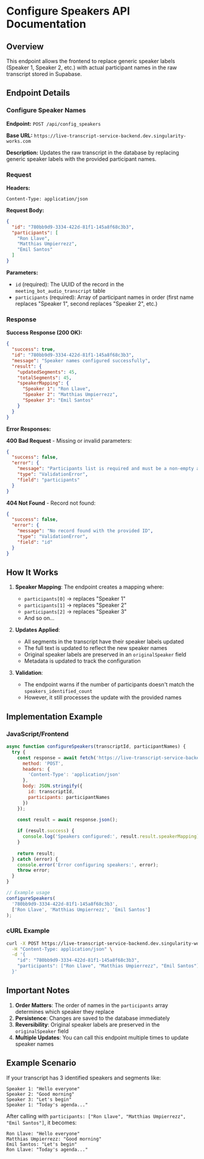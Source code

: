 # Configure Speakers API Documentation

## Overview
This endpoint allows the frontend to replace generic speaker labels (Speaker 1, Speaker 2, etc.) with actual participant names in the raw transcript stored in Supabase.

## Endpoint Details

### Configure Speaker Names
**Endpoint:** `POST /api/config_speakers`

**Base URL:** `https://live-transcript-service-backend.dev.singularity-works.com`

**Description:** Updates the raw transcript in the database by replacing generic speaker labels with the provided participant names.

### Request

**Headers:**
```
Content-Type: application/json
```

**Request Body:**
```json
{
  "id": "780bb9d9-3334-422d-81f1-145a8f68c3b3",
  "participants": [
    "Ron Llave",
    "Matthias Umpierrezz",
    "Emil Santos"
  ]
}
```

**Parameters:**
- `id` (required): The UUID of the record in the `meeting_bot_audio_transcript` table
- `participants` (required): Array of participant names in order (first name replaces "Speaker 1", second replaces "Speaker 2", etc.)

### Response

**Success Response (200 OK):**
```json
{
  "success": true,
  "id": "780bb9d9-3334-422d-81f1-145a8f68c3b3",
  "message": "Speaker names configured successfully",
  "result": {
    "updatedSegments": 45,
    "totalSegments": 45,
    "speakerMapping": {
      "Speaker 1": "Ron Llave",
      "Speaker 2": "Matthias Umpierrezz",
      "Speaker 3": "Emil Santos"
    }
  }
}
```

**Error Responses:**

**400 Bad Request** - Missing or invalid parameters:
```json
{
  "success": false,
  "error": {
    "message": "Participants list is required and must be a non-empty array",
    "type": "ValidationError",
    "field": "participants"
  }
}
```

**404 Not Found** - Record not found:
```json
{
  "success": false,
  "error": {
    "message": "No record found with the provided ID",
    "type": "ValidationError",
    "field": "id"
  }
}
```

## How It Works

1. **Speaker Mapping**: The endpoint creates a mapping where:
   - `participants[0]` → replaces "Speaker 1"
   - `participants[1]` → replaces "Speaker 2"
   - `participants[2]` → replaces "Speaker 3"
   - And so on...

2. **Updates Applied**:
   - All segments in the transcript have their speaker labels updated
   - The full text is updated to reflect the new speaker names
   - Original speaker labels are preserved in an `originalSpeaker` field
   - Metadata is updated to track the configuration

3. **Validation**:
   - The endpoint warns if the number of participants doesn't match the `speakers_identified_count`
   - However, it still processes the update with the provided names

## Implementation Example

### JavaScript/Frontend
```javascript
async function configureSpeakers(transcriptId, participantNames) {
  try {
    const response = await fetch('https://live-transcript-service-backend.dev.singularity-works.com/api/config_speakers', {
      method: 'POST',
      headers: {
        'Content-Type': 'application/json'
      },
      body: JSON.stringify({
        id: transcriptId,
        participants: participantNames
      })
    });

    const result = await response.json();
    
    if (result.success) {
      console.log('Speakers configured:', result.result.speakerMapping);
    }
    
    return result;
  } catch (error) {
    console.error('Error configuring speakers:', error);
    throw error;
  }
}

// Example usage
configureSpeakers(
  '780bb9d9-3334-422d-81f1-145a8f68c3b3',
  ['Ron Llave', 'Matthias Umpierrezz', 'Emil Santos']
);
```

### cURL Example
```bash
curl -X POST https://live-transcript-service-backend.dev.singularity-works.com/api/config_speakers \
  -H "Content-Type: application/json" \
  -d '{
    "id": "780bb9d9-3334-422d-81f1-145a8f68c3b3",
    "participants": ["Ron Llave", "Matthias Umpierrezz", "Emil Santos"]
  }'
```

## Important Notes

1. **Order Matters**: The order of names in the `participants` array determines which speaker they replace
2. **Persistence**: Changes are saved to the database immediately
3. **Reversibility**: Original speaker labels are preserved in the `originalSpeaker` field
4. **Multiple Updates**: You can call this endpoint multiple times to update speaker names

## Example Scenario

If your transcript has 3 identified speakers and segments like:
```
Speaker 1: "Hello everyone"
Speaker 2: "Good morning"
Speaker 3: "Let's begin"
Speaker 1: "Today's agenda..."
```

After calling with `participants: ["Ron Llave", "Matthias Umpierrezz", "Emil Santos"]`, it becomes:
```
Ron Llave: "Hello everyone"
Matthias Umpierrezz: "Good morning"
Emil Santos: "Let's begin"
Ron Llave: "Today's agenda..."
```
